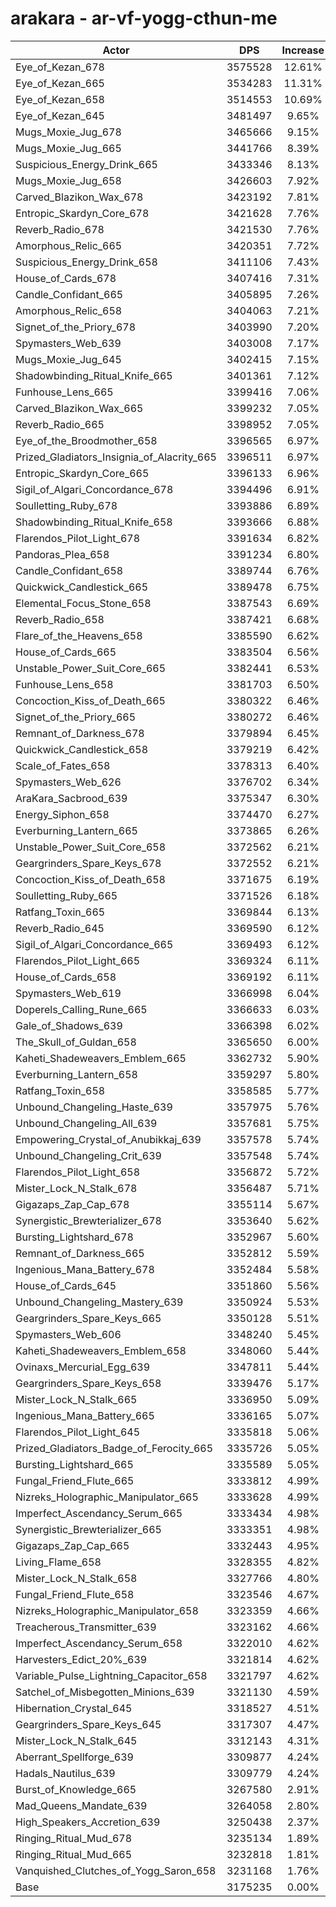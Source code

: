 # arakara - ar-vf-yogg-cthun-me
| Actor | DPS | Increase |
|---|:---:|:---:|
|Eye_of_Kezan_678|3575528|12.61%|
|Eye_of_Kezan_665|3534283|11.31%|
|Eye_of_Kezan_658|3514553|10.69%|
|Eye_of_Kezan_645|3481497|9.65%|
|Mugs_Moxie_Jug_678|3465666|9.15%|
|Mugs_Moxie_Jug_665|3441766|8.39%|
|Suspicious_Energy_Drink_665|3433346|8.13%|
|Mugs_Moxie_Jug_658|3426603|7.92%|
|Carved_Blazikon_Wax_678|3423192|7.81%|
|Entropic_Skardyn_Core_678|3421628|7.76%|
|Reverb_Radio_678|3421530|7.76%|
|Amorphous_Relic_665|3420351|7.72%|
|Suspicious_Energy_Drink_658|3411106|7.43%|
|House_of_Cards_678|3407416|7.31%|
|Candle_Confidant_665|3405895|7.26%|
|Amorphous_Relic_658|3404063|7.21%|
|Signet_of_the_Priory_678|3403990|7.20%|
|Spymasters_Web_639|3403008|7.17%|
|Mugs_Moxie_Jug_645|3402415|7.15%|
|Shadowbinding_Ritual_Knife_665|3401361|7.12%|
|Funhouse_Lens_665|3399416|7.06%|
|Carved_Blazikon_Wax_665|3399232|7.05%|
|Reverb_Radio_665|3398952|7.05%|
|Eye_of_the_Broodmother_658|3396565|6.97%|
|Prized_Gladiators_Insignia_of_Alacrity_665|3396511|6.97%|
|Entropic_Skardyn_Core_665|3396133|6.96%|
|Sigil_of_Algari_Concordance_678|3394496|6.91%|
|Soulletting_Ruby_678|3393886|6.89%|
|Shadowbinding_Ritual_Knife_658|3393666|6.88%|
|Flarendos_Pilot_Light_678|3391634|6.82%|
|Pandoras_Plea_658|3391234|6.80%|
|Candle_Confidant_658|3389744|6.76%|
|Quickwick_Candlestick_665|3389478|6.75%|
|Elemental_Focus_Stone_658|3387543|6.69%|
|Reverb_Radio_658|3387421|6.68%|
|Flare_of_the_Heavens_658|3385590|6.62%|
|House_of_Cards_665|3383504|6.56%|
|Unstable_Power_Suit_Core_665|3382441|6.53%|
|Funhouse_Lens_658|3381703|6.50%|
|Concoction_Kiss_of_Death_665|3380322|6.46%|
|Signet_of_the_Priory_665|3380272|6.46%|
|Remnant_of_Darkness_678|3379894|6.45%|
|Quickwick_Candlestick_658|3379219|6.42%|
|Scale_of_Fates_658|3378313|6.40%|
|Spymasters_Web_626|3376702|6.34%|
|AraKara_Sacbrood_639|3375347|6.30%|
|Energy_Siphon_658|3374470|6.27%|
|Everburning_Lantern_665|3373865|6.26%|
|Unstable_Power_Suit_Core_658|3372562|6.21%|
|Geargrinders_Spare_Keys_678|3372552|6.21%|
|Concoction_Kiss_of_Death_658|3371675|6.19%|
|Soulletting_Ruby_665|3371526|6.18%|
|Ratfang_Toxin_665|3369844|6.13%|
|Reverb_Radio_645|3369590|6.12%|
|Sigil_of_Algari_Concordance_665|3369493|6.12%|
|Flarendos_Pilot_Light_665|3369324|6.11%|
|House_of_Cards_658|3369192|6.11%|
|Spymasters_Web_619|3366998|6.04%|
|Doperels_Calling_Rune_665|3366633|6.03%|
|Gale_of_Shadows_639|3366398|6.02%|
|The_Skull_of_Guldan_658|3365650|6.00%|
|Kaheti_Shadeweavers_Emblem_665|3362732|5.90%|
|Everburning_Lantern_658|3359297|5.80%|
|Ratfang_Toxin_658|3358585|5.77%|
|Unbound_Changeling_Haste_639|3357975|5.76%|
|Unbound_Changeling_All_639|3357681|5.75%|
|Empowering_Crystal_of_Anubikkaj_639|3357578|5.74%|
|Unbound_Changeling_Crit_639|3357548|5.74%|
|Flarendos_Pilot_Light_658|3356872|5.72%|
|Mister_Lock_N_Stalk_678|3356487|5.71%|
|Gigazaps_Zap_Cap_678|3355114|5.67%|
|Synergistic_Brewterializer_678|3353640|5.62%|
|Bursting_Lightshard_678|3352967|5.60%|
|Remnant_of_Darkness_665|3352812|5.59%|
|Ingenious_Mana_Battery_678|3352484|5.58%|
|House_of_Cards_645|3351860|5.56%|
|Unbound_Changeling_Mastery_639|3350924|5.53%|
|Geargrinders_Spare_Keys_665|3350128|5.51%|
|Spymasters_Web_606|3348240|5.45%|
|Kaheti_Shadeweavers_Emblem_658|3348060|5.44%|
|Ovinaxs_Mercurial_Egg_639|3347811|5.44%|
|Geargrinders_Spare_Keys_658|3339476|5.17%|
|Mister_Lock_N_Stalk_665|3336950|5.09%|
|Ingenious_Mana_Battery_665|3336165|5.07%|
|Flarendos_Pilot_Light_645|3335818|5.06%|
|Prized_Gladiators_Badge_of_Ferocity_665|3335726|5.05%|
|Bursting_Lightshard_665|3335589|5.05%|
|Fungal_Friend_Flute_665|3333812|4.99%|
|Nizreks_Holographic_Manipulator_665|3333628|4.99%|
|Imperfect_Ascendancy_Serum_665|3333434|4.98%|
|Synergistic_Brewterializer_665|3333351|4.98%|
|Gigazaps_Zap_Cap_665|3332443|4.95%|
|Living_Flame_658|3328355|4.82%|
|Mister_Lock_N_Stalk_658|3327766|4.80%|
|Fungal_Friend_Flute_658|3323546|4.67%|
|Nizreks_Holographic_Manipulator_658|3323359|4.66%|
|Treacherous_Transmitter_639|3323162|4.66%|
|Imperfect_Ascendancy_Serum_658|3322010|4.62%|
|Harvesters_Edict_20%_639|3321814|4.62%|
|Variable_Pulse_Lightning_Capacitor_658|3321797|4.62%|
|Satchel_of_Misbegotten_Minions_639|3321130|4.59%|
|Hibernation_Crystal_645|3318527|4.51%|
|Geargrinders_Spare_Keys_645|3317307|4.47%|
|Mister_Lock_N_Stalk_645|3312143|4.31%|
|Aberrant_Spellforge_639|3309877|4.24%|
|Hadals_Nautilus_639|3309779|4.24%|
|Burst_of_Knowledge_665|3267580|2.91%|
|Mad_Queens_Mandate_639|3264058|2.80%|
|High_Speakers_Accretion_639|3250438|2.37%|
|Ringing_Ritual_Mud_678|3235134|1.89%|
|Ringing_Ritual_Mud_665|3232818|1.81%|
|Vanquished_Clutches_of_Yogg_Saron_658|3231168|1.76%|
|Base|3175235|0.00%|
